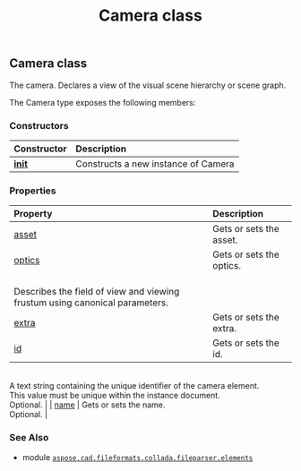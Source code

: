 ﻿---
title: Camera class
second_title: Aspose.CAD for Python via .NET API References
description: 
type: docs
weight: 100
url: /python-net/aspose.cad.fileformats.collada.fileparser.elements/camera/
is_root: false
---

## Camera class

The camera.
Declares a view of the visual scene hierarchy or scene graph.



The Camera type exposes the following members:

### Constructors
| Constructor | Description |
| :- | :- |
| [__init__](/cad/python-net/aspose.cad.fileformats.collada.fileparser.elements/camera/__init__/#) | Constructs a new instance of Camera |


### Properties
| Property | Description |
| :- | :- |
| [asset](/cad/python-net/aspose.cad.fileformats.collada.fileparser.elements/camera/asset) | Gets or sets the asset. |
| [optics](/cad/python-net/aspose.cad.fileformats.collada.fileparser.elements/camera/optics) | Gets or sets the optics.<br/>Describes the field of view and viewing frustum using canonical parameters. |
| [extra](/cad/python-net/aspose.cad.fileformats.collada.fileparser.elements/camera/extra) | Gets or sets the extra. |
| [id](/cad/python-net/aspose.cad.fileformats.collada.fileparser.elements/camera/id) | Gets or sets the id.<br/>A text string containing the unique identifier of the camera element.<br/>This value must be unique within the instance document.<br/>Optional. |
| [name](/cad/python-net/aspose.cad.fileformats.collada.fileparser.elements/camera/name) | Gets or sets the name.<br/>Optional. |



### See Also
* module [`aspose.cad.fileformats.collada.fileparser.elements`](..)
